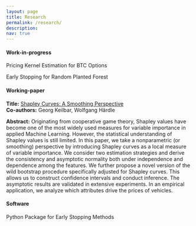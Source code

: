 ```yaml
---
layout: page
title: Research
permalink: /research/
description: 
nav: true
---
```


#### **Work-in-progress**

Pricing Kernel Estimation for BTC Options

Early Stopping for Random Planted Forest



#### **Working-paper**

**Title:** [Shapley Curves: A Smoothing Perspective](https://arxiv.org/pdf/2211.13289.pdf)  
**Co-authors:** Georg Keilbar, Wolfgang Härdle 

**Abstract:** 
Originating from cooperative game theory, Shapley values have become one of the most widely used measures for variable importance in applied Machine Learning. However, the statistical understanding of Shapley values is still limited. In this paper, we take a nonparametric (or smoothing) perspective by introducing Shapley curves as a local measure of variable importance. We consider two estimation strategies and derive the consistency and asymptotic normality both under independence and dependence among the features. We further propose a novel version of the wild bootstrap procedure specifically adjusted for Shapley curves. This allows us to construct confidence intervals and conduct inference. The asymptotic results are validated in extensive experiments. In an empirical application, we analyze which attributes drive the prices of vehicles.

#### **Software**

Python Package for Early Stopping Methods

